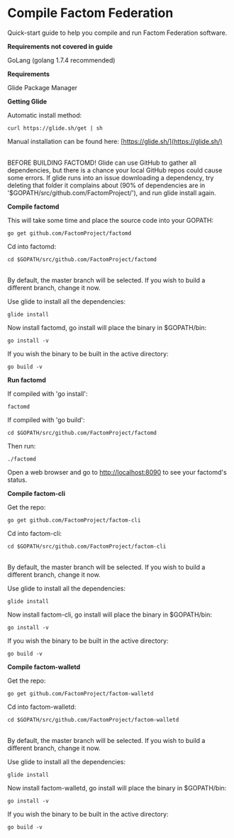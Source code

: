 # Compile Factom Federation

Quick-start guide to help you compile and run Factom Federation software.

**Requirements not covered in guide**

GoLang (golang 1.7.4 recommended)

**Requirements**

Glide Package Manager

**Getting Glide**

Automatic install method:

`curl https://glide.sh/get | sh`

Manual installation can be found here: [https://glide.sh/](https://glide.sh/)

<aside class="warning"><br>
BEFORE BUILDING FACTOMD!
Glide can use GitHub to gather all dependencies, but there is a chance your local GitHub repos could cause some errors. If glide runs into an issue downloading a dependency, try deleting that folder it complains about (90% of dependencies are in '$GOPATH/src/github.com/FactomProject/'), and run glide install again.
</aside>

**Compile factomd**

This will take some time and place the source code into your GOPATH:

`go get github.com/FactomProject/factomd`

Cd into factomd:

`cd $GOPATH/src/github.com/FactomProject/factomd`

<aside class="notice"><br>
By default, the master branch will be selected. If you wish to build a different branch, change it now.
</aside>

Use glide to install all the dependencies:

`glide install`

Now install factomd, go install will place the binary in $GOPATH/bin:

`go install -v`

If you wish the binary to be built in the active directory:

`go build -v`

**Run factomd**

If compiled with 'go install':

`factomd`

If compiled with 'go build':

`cd $GOPATH/src/github.com/FactomProject/factomd`

Then run: 

`./factomd`

Open a web browser and go to [http://localhost:8090](http://localhost:8090) to see your factomd's status.

**Compile factom-cli**

Get the repo:

`go get github.com/FactomProject/factom-cli`

Cd into factom-cli:

`cd $GOPATH/src/github.com/FactomProject/factom-cli`

<aside class="notice"><br>
By default, the master branch will be selected. If you wish to build a different branch, change it now.
</aside>

Use glide to install all the dependencies:

`glide install`

Now install factom-cli, go install will place the binary in $GOPATH/bin:

`go install -v`

If you wish the binary to be built in the active directory:

`go build -v`

**Compile factom-walletd**

Get the repo:

`go get github.com/FactomProject/factom-walletd`

Cd into factom-walletd:

`cd $GOPATH/src/github.com/FactomProject/factom-walletd`

<aside class="notice"><br>
By default, the master branch will be selected. If you wish to build a different branch, change it now.
</aside>

Use glide to install all the dependencies:

`glide install`

Now install factom-walletd, go install will place the binary in $GOPATH/bin:

`go install -v`

If you wish the binary to be built in the active directory:

`go build -v`